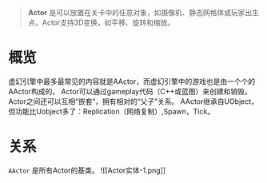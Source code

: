 >**Actor** 是可以放置在关卡中的任意对象，如摄像机、静态网格体或玩家出生点。Actor支持3D变换，如平移、旋转和缩放。

# 概览
虚幻引擎中最多最常见的内容就是AActor，而虚幻引擎中的游戏也是由一个个的AActor构成的。
Actor可以通过gameplay代码（C++或蓝图）来创建和销毁。
Actor之间还可以互相“嵌套”，拥有相对的“父子”关系。
AActor继承自UObject，但功能比Uobject多了：Replication（网络复制）,Spawn，Tick。

# 关系
`AActor` 是所有Actor的基类。
![[Actor实体-1.png]]